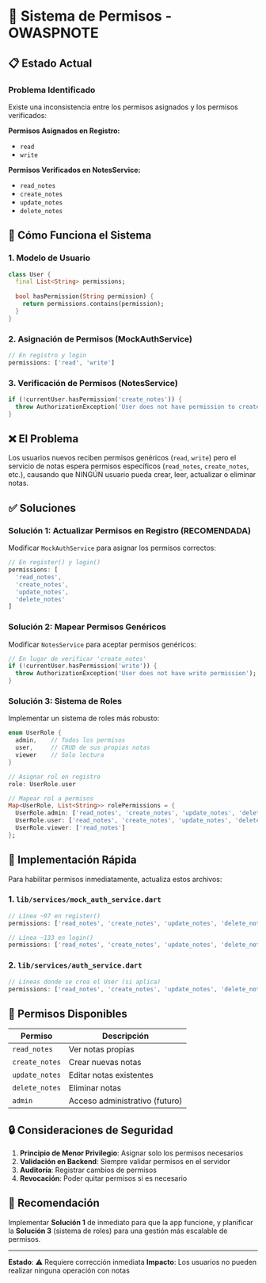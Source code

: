 # 🔐 Sistema de Permisos - OWASPNOTE

## 📋 Estado Actual

### Problema Identificado
Existe una inconsistencia entre los permisos asignados y los permisos verificados:

**Permisos Asignados en Registro:**
- `read`
- `write`

**Permisos Verificados en NotesService:**
- `read_notes`
- `create_notes` 
- `update_notes`
- `delete_notes`

## 🔧 Cómo Funciona el Sistema

### 1. Modelo de Usuario
```dart
class User {
  final List<String> permissions;
  
  bool hasPermission(String permission) {
    return permissions.contains(permission);
  }
}
```

### 2. Asignación de Permisos (MockAuthService)
```dart
// En registro y login
permissions: ['read', 'write']
```

### 3. Verificación de Permisos (NotesService)
```dart
if (!currentUser.hasPermission('create_notes')) {
  throw AuthorizationException('User does not have permission to create notes');
}
```

## ❌ El Problema

Los usuarios nuevos reciben permisos genéricos (`read`, `write`) pero el servicio de notas espera permisos específicos (`read_notes`, `create_notes`, etc.), causando que NINGÚN usuario pueda crear, leer, actualizar o eliminar notas.

## ✅ Soluciones

### Solución 1: Actualizar Permisos en Registro (RECOMENDADA)

Modificar `MockAuthService` para asignar los permisos correctos:

```dart
// En register() y login()
permissions: [
  'read_notes',
  'create_notes', 
  'update_notes',
  'delete_notes'
]
```

### Solución 2: Mapear Permisos Genéricos

Modificar `NotesService` para aceptar permisos genéricos:

```dart
// En lugar de verificar 'create_notes'
if (!currentUser.hasPermission('write')) {
  throw AuthorizationException('User does not have write permission');
}
```

### Solución 3: Sistema de Roles

Implementar un sistema de roles más robusto:

```dart
enum UserRole {
  admin,    // Todos los permisos
  user,     // CRUD de sus propias notas
  viewer    // Solo lectura
}

// Asignar rol en registro
role: UserRole.user

// Mapear rol a permisos
Map<UserRole, List<String>> rolePermissions = {
  UserRole.admin: ['read_notes', 'create_notes', 'update_notes', 'delete_notes', 'admin'],
  UserRole.user: ['read_notes', 'create_notes', 'update_notes', 'delete_notes'],
  UserRole.viewer: ['read_notes']
};
```

## 🔨 Implementación Rápida

Para habilitar permisos inmediatamente, actualiza estos archivos:

### 1. `lib/services/mock_auth_service.dart`

```dart
// Línea ~97 en register()
permissions: ['read_notes', 'create_notes', 'update_notes', 'delete_notes'],

// Línea ~133 en login()
permissions: ['read_notes', 'create_notes', 'update_notes', 'delete_notes'],
```

### 2. `lib/services/auth_service.dart`

```dart
// Líneas donde se crea el User (si aplica)
permissions: ['read_notes', 'create_notes', 'update_notes', 'delete_notes']
```

## 📝 Permisos Disponibles

| Permiso | Descripción |
|---------|-------------|
| `read_notes` | Ver notas propias |
| `create_notes` | Crear nuevas notas |
| `update_notes` | Editar notas existentes |
| `delete_notes` | Eliminar notas |
| `admin` | Acceso administrativo (futuro) |

## 🔒 Consideraciones de Seguridad

1. **Principio de Menor Privilegio**: Asignar solo los permisos necesarios
2. **Validación en Backend**: Siempre validar permisos en el servidor
3. **Auditoría**: Registrar cambios de permisos
4. **Revocación**: Poder quitar permisos si es necesario

## 🎯 Recomendación

Implementar **Solución 1** de inmediato para que la app funcione, y planificar la **Solución 3** (sistema de roles) para una gestión más escalable de permisos.

---

**Estado**: ⚠️ Requiere corrección inmediata
**Impacto**: Los usuarios no pueden realizar ninguna operación con notas